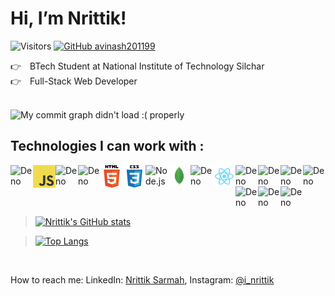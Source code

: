  # Hi, I’m Nrittik!
 
![Visitors](https://visitor-badge.glitch.me/badge?page_id=inrittik.visitor-badge) [![GitHub avinash201199](https://img.shields.io/github/followers/inrittik?label=follow&style=social)](https://github.com/avinash201199)&nbsp;
 
 👉&emsp;BTech Student at National Institute of Technology Silchar
 <br />
 👉&emsp;Full-Stack Web Developer
 
 <br />
 
 <img src="https://activity-graph.herokuapp.com/graph?username=inrittik&theme=react-dark&line=4722df&color=efefef&bg_color=2A2D32&custom_title=Me%20Doing%20What%20I%20Do&hide_border=true" alt="My commit graph didn't load :( properly"/>
 
 ## Technologies I can work with :
 
[<img align="left" alt="Deno" width="36px" src="https://isocpp.org/files/img/cpp_logo.png" />]()
[<img align="left" alt="Deno" width="36px" src="https://raw.githubusercontent.com/voodootikigod/logo.js/master/js.png" />]()
[<img align="left" alt="Deno" width="36px" src="https://seeklogo.com/images/T/typescript-logo-B29A3F462D-seeklogo.com.png" />]()
[<img align="left" alt="Deno" width="36px" src="https://seeklogo.com/images/J/java-logo-7F8B35BAB3-seeklogo.com.png" />]()
[<img align="left" alt="HTML5" width="36px" src="https://raw.githubusercontent.com/github/explore/80688e429a7d4ef2fca1e82350fe8e3517d3494d/topics/html/html.png" />]()
[<img align="left" alt="CSS3" width="36px" src="https://raw.githubusercontent.com/github/explore/80688e429a7d4ef2fca1e82350fe8e3517d3494d/topics/css/css.png" />]()
[<img align="left" alt="Node.js" width="36px" src="https://seeklogo.com/images/N/nodejs-logo-54107C5EDD-seeklogo.com.png" />]()
[<img align="left" alt="MongoDB" width="36px" src="https://github.com/resyfer/resyfer/blob/main/img/mongodb.svg" />]()
[<img align="left" alt="Deno" width="36px" src="https://seeklogo.com/images/E/express-js-logo-FA36FF1D3F-seeklogo.com.png" />]()
[<img align="left" alt="React" width="36px" src="https://raw.githubusercontent.com/github/explore/80688e429a7d4ef2fca1e82350fe8e3517d3494d/topics/react/react.png" />]()
[<img align="left" alt="Deno" width="36px" src="https://seeklogo.com/images/N/next-js-icon-logo-EE302D5DBD-seeklogo.com.png" />]()
[<img align="left" alt="Deno" width="36px" src="https://seeklogo.com/images/G/git-logo-CD8D6F1C09-seeklogo.com.png" />]()
[<img align="left" alt="Deno" width="36px" src="https://seeklogo.com/images/G/github-logo-9BBCA663A4-seeklogo.com.png" />]()
[<img align="left" alt="Deno" width="36px" src="https://seeklogo.com/images/P/python-logo-A32636CAA3-seeklogo.com.png" />]()
[<img align="left" alt="Deno" width="36px" src="https://seeklogo.com/images/R/redux-logo-9CA6836C12-seeklogo.com.png" />]()
[<img align="left" alt="Deno" width="36px" src="https://seeklogo.com/images/R/react-query-logo-1340EA4CE9-seeklogo.com.png" />]()
[<img align="left" alt="Deno" width="36px" src="https://seeklogo.com/images/R/redux-saga-logo-AE1FDBAECF-seeklogo.com.png" />]()

<br />
<br />
<br />
<br />


>[![Nrittik's GitHub stats](https://github-readme-stats.vercel.app/api?username=inrittik&hide=issues&show_icons=true&theme=vue-dark)](https://github.com/anuraghazra/github-readme-stats)


>[![Top Langs](https://github-readme-stats.vercel.app/api/top-langs/?username=inrittik&langs_count=10&theme=vue-dark&layout=compact)](https://github.com/anuraghazra/github-readme-stats)

<br />

 How to reach me: LinkedIn: [Nrittik Sarmah](https://www.linkedin.com/in/nrittik-sarmah-3746251bb/), Instagram: [@i_nrittik](https://www.instagram.com/i_nrittik/) 

<!---
inrittik/inrittik is a ✨ special ✨ repository because its `README.md` (this file) appears on your GitHub profile.
You can click the Preview link to take a look at your changes.
--->

